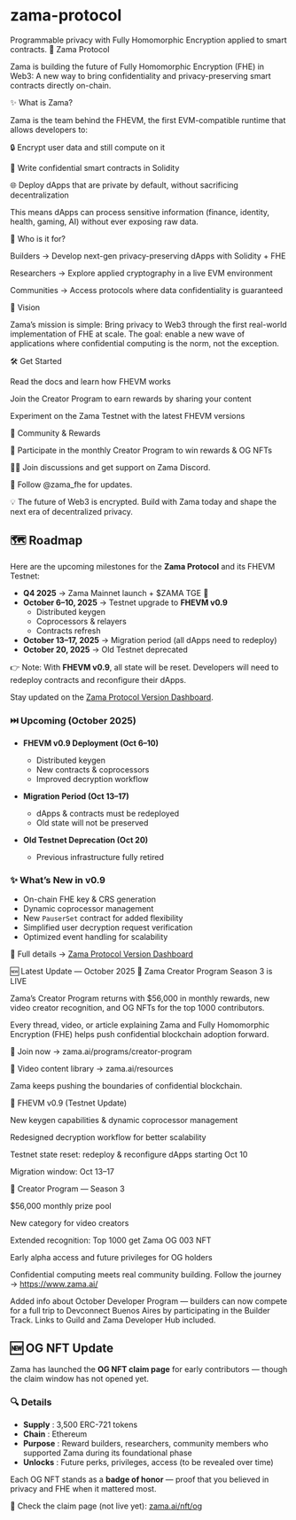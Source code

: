 # zama-protocol
Programmable privacy with Fully Homomorphic Encryption applied to smart contracts.
🔐 Zama Protocol

Zama is building the future of Fully Homomorphic Encryption (FHE) in Web3:
A new way to bring confidentiality and privacy-preserving smart contracts directly on-chain.

✨ What is Zama?

Zama is the team behind the FHEVM, the first EVM-compatible runtime that allows developers to:

🔒 Encrypt user data and still compute on it

📜 Write confidential smart contracts in Solidity

🌐 Deploy dApps that are private by default, without sacrificing decentralization

This means dApps can process sensitive information (finance, identity, health, gaming, AI) without ever exposing raw data.

🎯 Who is it for?

Builders → Develop next-gen privacy-preserving dApps with Solidity + FHE

Researchers → Explore applied cryptography in a live EVM environment

Communities → Access protocols where data confidentiality is guaranteed

🚀 Vision

Zama’s mission is simple:
Bring privacy to Web3 through the first real-world implementation of FHE at scale.
The goal: enable a new wave of applications where confidential computing is the norm, not the exception.

🛠 Get Started

Read the docs
 and learn how FHEVM works

Join the Creator Program
 to earn rewards by sharing your content

Experiment on the Zama Testnet
 with the latest FHEVM versions

🎉 Community & Rewards

💎 Participate in the monthly Creator Program to win rewards & OG NFTs

🧑‍💻 Join discussions and get support on Zama Discord.

📢 Follow @zama_fhe for updates.

💡 The future of Web3 is encrypted.
Build with Zama today and shape the next era of decentralized privacy.

## 🗺 Roadmap  

Here are the upcoming milestones for the **Zama Protocol** and its FHEVM Testnet:  

- **Q4 2025** → Zama Mainnet launch + $ZAMA TGE 🎉  
- **October 6–10, 2025** → Testnet upgrade to **FHEVM v0.9**  
  - Distributed keygen  
  - Coprocessors & relayers  
  - Contracts refresh  
- **October 13–17, 2025** → Migration period (all dApps need to redeploy)  
- **October 20, 2025** → Old Testnet deprecated  

👉 Note: With **FHEVM v0.9**, all state will be reset. Developers will need to redeploy contracts and reconfigure their dApps.  

Stay updated on the [Zama Protocol Version Dashboard](https://www.zama.ai/roadmap).  


### ⏭️ Upcoming (October 2025)  
- **FHEVM v0.9 Deployment (Oct 6–10)**  
  - Distributed keygen  
  - New contracts & coprocessors  
  - Improved decryption workflow  

- **Migration Period (Oct 13–17)**  
  - dApps & contracts must be redeployed  
  - Old state will not be preserved  

- **Old Testnet Deprecation (Oct 20)**  
  - Previous infrastructure fully retired  

### ✨ What’s New in v0.9  
- On-chain FHE key & CRS generation  
- Dynamic coprocessor management  
- New `PauserSet` contract for added flexibility  
- Simplified user decryption request verification  
- Optimized event handling for scalability  

📖 Full details → [Zama Protocol Version Dashboard](https://www.zama.ai/programs/creator-program)


🆕 Latest Update — October 2025
🎨 Zama Creator Program Season 3 is LIVE

Zama’s Creator Program returns with $56,000 in monthly rewards, new video creator recognition, and OG NFTs for the top 1000 contributors.

Every thread, video, or article explaining Zama and Fully Homomorphic Encryption (FHE) helps push confidential blockchain adoption forward.

🔗 Join now → zama.ai/programs/creator-program

🎥 Video content library → zama.ai/resources


Zama keeps pushing the boundaries of confidential blockchain.

🔹 FHEVM v0.9 (Testnet Update)

New keygen capabilities & dynamic coprocessor management

Redesigned decryption workflow for better scalability

Testnet state reset: redeploy & reconfigure dApps starting Oct 10

Migration window: Oct 13–17

🔹 Creator Program — Season 3

$56,000 monthly prize pool

New category for video creators

Extended recognition: Top 1000 get Zama OG 003 NFT

Early alpha access and future privileges for OG holders

Confidential computing meets real community building.
Follow the journey → https://www.zama.ai/

Added info about October Developer Program — builders can now compete for a full trip to Devconnect Buenos Aires by participating in the Builder Track.
Links to Guild and Zama Developer Hub included.

## 🆕 OG NFT Update  

Zama has launched the **OG NFT claim page** for early contributors — though the claim window has not opened yet.

### 🔍 Details

- **Supply** : 3,500 ERC-721 tokens  
- **Chain** : Ethereum  
- **Purpose** : Reward builders, researchers, community members who supported Zama during its foundational phase  
- **Unlocks** : Future perks, privileges, access (to be revealed over time)  

Each OG NFT stands as a **badge of honor** — proof that you believed in privacy and FHE when it mattered most.

🔗 Check the claim page (not live yet): [zama.ai/nft/og](https://www.zama.ai/nft/og)

